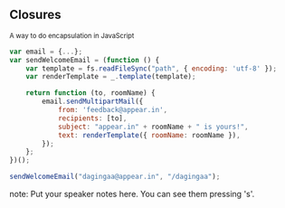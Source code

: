 ##  Closures

<small>A way to do encapsulation in JavaScript</small>

````javascript
var email = {...};
var sendWelcomeEmail = (function () {
    var template = fs.readFileSync("path", { encoding: 'utf-8' });
    var renderTemplate = _.template(template);

    return function (to, roomName) {
        email.sendMultipartMail({
            from: 'feedback@appear.in',
            recipients: [to],
            subject: "appear.in" + roomName + " is yours!",
            text: renderTemplate({ roomName: roomName }),
        });
    };
})();

sendWelcomeEmail("dagingaa@appear.in", "/dagingaa");
````


note:
    Put your speaker notes here.
    You can see them pressing 's'.
